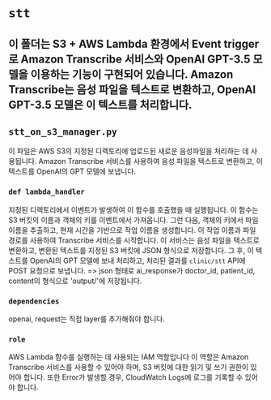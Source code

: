 # `stt`
이 폴더는 S3 + AWS Lambda 환경에서 Event trigger로 Amazon Transcribe 서비스와 OpenAI GPT-3.5 모델을 이용하는 기능이 구현되어 있습니다.
Amazon Transcribe는 음성 파일을 텍스트로 변환하고, OpenAI GPT-3.5 모델은 이 텍스트를 처리합니다.
---
## `stt_on_s3_manager.py`

이 파일은 AWS S3의 지정된 디렉토리에 업로드된 새로운 음성파일을 처리하는 데 사용됩니다. Amazon Transcribe 서비스를 사용하여 음성 파일을 텍스트로 변환하고, 이 텍스트를 OpenAI의 GPT 모델에 보냅니다.

### `def lambda_handler`
지정된 디렉토리에서 이벤트가 발생하여 이 함수를 호출했을 때 실행됩니다.
이 함수는 S3 버킷의 이름과 객체의 키를 이벤트에서 가져옵니다.
그런 다음, 객체의 키에서 파일 이름을 추출하고, 현재 시간을 기반으로 작업 이름을 생성합니다.
이 작업 이름과 파일 경로를 사용하여 Transcribe 서비스를 시작합니다.
이 서비스는 음성 파일을 텍스트로 변환하고, 변환된 텍스트를 지정된 S3 버킷에 JSON 형식으로 저장합니다.
그 후, 이 텍스트를 OpenAI의 GPT 모델에 보내 처리하고, 처리된 결과를 `clinic/stt` API에 POST 요청으로 보냅니다.
=> json 형태로 ai_response가 doctor_id, patient_id, content의 형식으로 'output/'에 저장됩니다.
### `dependencies`
openai, request는 직접 layer를 추가해줘야 합니다.

### `role`
AWS Lambda 함수를 실행하는 데 사용되는 IAM 역할입니다
이 역할은 Amazon Transcribe 서비스를 사용할 수 있어야 하며, S3 버킷에 대한 읽기 및 쓰기 권한이 있어야 합니다.
또한 Error가 발생할 경우, CloudWatch Logs에 로그를 기록할 수 있어야 합니다.
